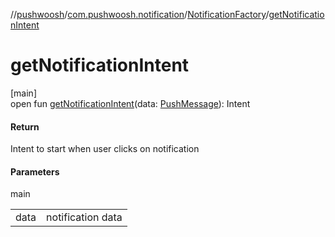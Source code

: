 //[pushwoosh](../../../index.md)/[com.pushwoosh.notification](../index.md)/[NotificationFactory](index.md)/[getNotificationIntent](get-notification-intent.md)

# getNotificationIntent

[main]\
open fun [getNotificationIntent](get-notification-intent.md)(data: [PushMessage](../-push-message/index.md)): Intent

#### Return

Intent to start when user clicks on notification

#### Parameters

main

| | |
|---|---|
| data | notification data |
